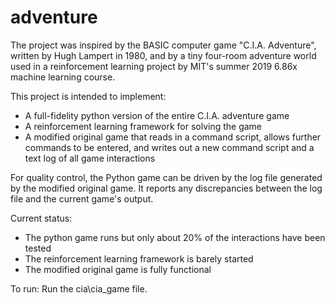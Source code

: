 # adventure

The project was inspired by the BASIC computer game "C.I.A. Adventure", written by Hugh Lampert in 1980, and by a tiny four-room adventure world used in a reinforcement learning project by MIT's summer 2019 6.86x machine learning course.

This project is intended to implement:
- A full-fidelity python version of the entire C.I.A. adventure game
- A reinforcement learning framework for solving the game
- A modified original game that reads in a command script, allows further commands to be entered, and writes out a new command script and a text log of all game interactions

For quality control, the Python game can be driven by the log file generated by the modified original game. It reports any discrepancies between the log file and the current game's output.

Current status:
- The python game runs but only about 20% of the interactions have been tested
- The reinforcement learning framework is barely started
- The modified original game is fully functional

To run:
Run the cia\cia_game file.
